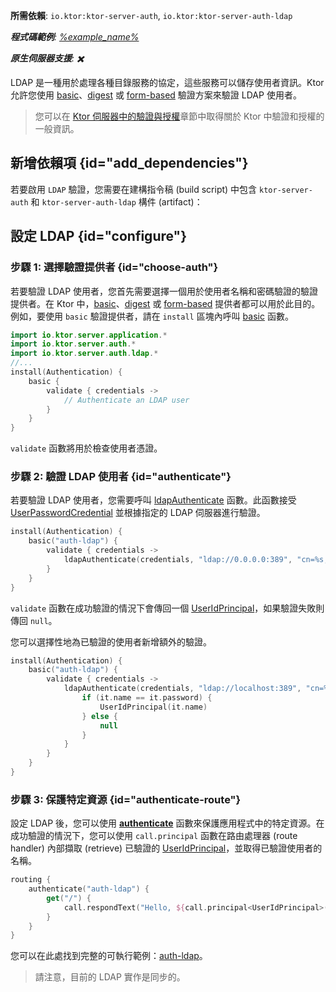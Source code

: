 [//]: # (title: LDAP)

<show-structure for="chapter" depth="2"/>

<tldr>
<p>
<b>所需依賴</b>: <code>io.ktor:ktor-server-auth</code>, <code>io.ktor:ktor-server-auth-ldap</code>
</p>
<var name="example_name" value="auth-ldap"/>
<p>
    <b>程式碼範例</b>:
    <a href="https://github.com/ktorio/ktor-documentation/tree/%ktor_version%/codeSnippets/snippets/%example_name%">
        %example_name%
    </a>
</p>
<p>
    <b><Links href="/ktor/server-native" summary="Ktor 支援 Kotlin/Native，可讓您在不額外執行環境或虛擬機器下執行伺服器。">原生伺服器</Links>支援</b>: ✖️
</p>
</tldr>

LDAP 是一種用於處理各種目錄服務的協定，這些服務可以儲存使用者資訊。Ktor 允許您使用 [basic](server-basic-auth.md)、[digest](server-digest-auth.md) 或 [form-based](server-form-based-auth.md) 驗證方案來驗證 LDAP 使用者。

> 您可以在 [Ktor 伺服器中的驗證與授權](server-auth.md)章節中取得關於 Ktor 中驗證和授權的一般資訊。

## 新增依賴項 {id="add_dependencies"}
若要啟用 `LDAP` 驗證，您需要在建構指令稿 (build script) 中包含 `ktor-server-auth` 和 `ktor-server-auth-ldap` 構件 (artifact)：

<Tabs group="languages">
    <TabItem title="Gradle (Kotlin)" group-key="kotlin">
        <code-block lang="Kotlin" title="範例" code="            implementation(&quot;io.ktor:ktor-server-auth:$ktor_version&quot;)&#10;            implementation(&quot;io.ktor:ktor-server-auth-ldap:$ktor_version&quot;)"/>
    </TabItem>
    <TabItem title="Gradle (Groovy)" group-key="groovy">
        <code-block lang="Groovy" title="範例" code="            implementation &quot;io.ktor:ktor-server-auth:$ktor_version&quot;&#10;            implementation &quot;io.ktor:ktor-server-auth-ldap:$ktor_version&quot;"/>
    </TabItem>
    <TabItem title="Maven" group-key="maven">
        <code-block lang="XML" title="範例" code="&amp;lt;dependency&amp;gt;&#10;&amp;lt;groupId&amp;gt;io.ktor&amp;lt;/groupId&amp;gt;&#10;&amp;lt;artifactId&amp;gt;ktor-server-auth&amp;lt;/artifactId&amp;gt;&#10;&amp;lt;version&amp;gt;${ktor_version}&amp;lt;/version&amp;gt;&#10;&amp;lt;/dependency&amp;gt;&#10;&amp;lt;dependency&amp;gt;&#10;&amp;lt;groupId&amp;gt;io.ktor&amp;lt;/groupId&amp;gt;&#10;&amp;lt;artifactId&amp;gt;ktor-server-auth-ldap&amp;lt;/artifactId&amp;gt;&#10;&amp;lt;version&amp;gt;${ktor_version}&amp;lt;/version&amp;gt;&#10;&amp;lt;/dependency&amp;gt;"/>
   </TabItem>
</Tabs>

## 設定 LDAP {id="configure"}

### 步驟 1: 選擇驗證提供者 {id="choose-auth"}

若要驗證 LDAP 使用者，您首先需要選擇一個用於使用者名稱和密碼驗證的驗證提供者。在 Ktor 中，[basic](server-basic-auth.md)、[digest](server-digest-auth.md) 或 [form-based](server-form-based-auth.md) 提供者都可以用於此目的。例如，要使用 `basic` 驗證提供者，請在 `install` 區塊內呼叫 [basic](https://api.ktor.io/ktor-server-auth/io.ktor.server.auth/basic.html) 函數。

```kotlin
import io.ktor.server.application.*
import io.ktor.server.auth.*
import io.ktor.server.auth.ldap.*
//...
install(Authentication) {
    basic {
        validate { credentials ->
            // Authenticate an LDAP user
        }
    }
}
```

`validate` 函數將用於檢查使用者憑證。
 

### 步驟 2: 驗證 LDAP 使用者 {id="authenticate"}

若要驗證 LDAP 使用者，您需要呼叫 [ldapAuthenticate](https://api.ktor.io/ktor-server-auth-ldap/io.ktor.server.auth.ldap/ldap-authenticate.html) 函數。此函數接受 [UserPasswordCredential](https://api.ktor.io/ktor-server-auth/io.ktor.server.auth/-user-password-credential/index.html) 並根據指定的 LDAP 伺服器進行驗證。

```kotlin
install(Authentication) {
    basic("auth-ldap") {
        validate { credentials ->
            ldapAuthenticate(credentials, "ldap://0.0.0.0:389", "cn=%s,dc=ktor,dc=io")
        }
    }
}
```

`validate` 函數在成功驗證的情況下會傳回一個 [UserIdPrincipal](https://api.ktor.io/ktor-server-auth/io.ktor.server.auth/-user-id-principal/index.html)，如果驗證失敗則傳回 `null`。

您可以選擇性地為已驗證的使用者新增額外的驗證。

```kotlin
install(Authentication) {
    basic("auth-ldap") {
        validate { credentials ->
            ldapAuthenticate(credentials, "ldap://localhost:389", "cn=%s,dc=ktor,dc=io") {
                if (it.name == it.password) {
                    UserIdPrincipal(it.name)
                } else {
                    null
                }
            }
        }
    }
}
```

### 步驟 3: 保護特定資源 {id="authenticate-route"}

設定 LDAP 後，您可以使用 **[authenticate](server-auth.md#authenticate-route)** 函數來保護應用程式中的特定資源。在成功驗證的情況下，您可以使用 `call.principal` 函數在路由處理器 (route handler) 內部擷取 (retrieve) 已驗證的 [UserIdPrincipal](https://api.ktor.io/ktor-server-auth/io.ktor.server.auth/-user-id-principal/index.html)，並取得已驗證使用者的名稱。

```kotlin
routing {
    authenticate("auth-ldap") {
        get("/") {
            call.respondText("Hello, ${call.principal<UserIdPrincipal>()?.name}!")
        }
    }
}
```

您可以在此處找到完整的可執行範例：[auth-ldap](https://github.com/ktorio/ktor-documentation/tree/%ktor_version%/codeSnippets/snippets/auth-ldap)。

> 請注意，目前的 LDAP 實作是同步的。